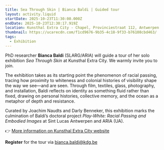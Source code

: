 ```yaml
---
title: Sea Through Skin | Bianca Baldi | Guided tour
layout: activity.liquid
startDate: 2025-10-23T11:30:00.000Z
endDate: 2025-10-23T12:30:17.919Z
location: Kunsthal Extra City - Chapel, Provinciestraat 112, Antwerpen
thumbnail: https://ucarecdn.com/f1cd9676-9b35-4c18-9f33-b76108cbd463/
tags:
  - Exhibition
---
```

PhD researcher **Bianca Baldi** (SLARG/ARIA) will guide a tour of her solo exhibition *Sea Through Skin* at Kunsthal Extra City. We warmly invite you to join.

The exhibition takes as its starting point the phenomenon of racial passing, tracing how proximity to whiteness and colonial histories of visibility shape the way we see—and are seen. Through film, textiles, glass, photography, and installation, Baldi reflects on identity as something fluid rather than fixed, drawing on personal histories, collective memory, and the ocean as a metaphor of depth and resistance.

Curated by Joachim Naudts and Darly Benneker, this exhibition marks the culmination of Baldi’s doctoral project *Play-White: Racial Passing and Embodied Images* at Sint Lucas Antwerpen and ARIA (UA).

👉 [More information on Kunsthal Extra City website](https://extracitykunsthal.be/en/exhibitions/sea-through-skin)

**R﻿egister** for the tour via bianca.baldi@kdg.be